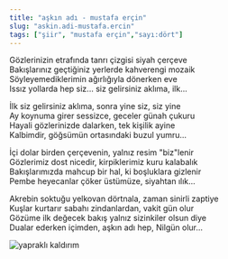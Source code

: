 ```yaml
---
title: "aşkın adı - mustafa erçin"
slug: "askin.adi-mustafa.ercin"
tags: ["şiir", "mustafa erçin","sayı:dört"]
---
```

Gözlerinizin etrafında tanrı çizgisi siyah çerçeve  
Bakışlarınız geçtiğiniz yerlerde kahverengi mozaik\
Söyleyemediklerimin ağırlığıyla dönerken eve\
Issız yollarda hep siz... siz gelirsiniz aklıma, ilk...

İlk siz gelirsiniz aklıma, sonra yine siz, siz yine\
Ay koynuma girer sessizce, geceler günah çukuru\
Hayali gözlerinizde dalarken, tek kişilik ayine\
Kalbimdir, göğsümün ortasındaki buzul yumru...

İçi dolar birden çerçevenin, yalnız resim "biz"lenir\
Gözlerimiz dost nicedir, kirpiklerimiz kuru kalabalık\
Bakışlarımızda mahcup bir hal, ki boşluklara gizlenir\
Pembe heyecanlar çöker üstümüze, siyahtan ılık...

Akrebin soktuğu yelkovan dörtnala, zaman sinirli zaptiye\
Kuşlar kurtarır sabahı zindanlardan, vakit gün olur\
Gözüme ilk değecek bakış yalnız sizinkiler olsun diye\
Dualar ederken içimden, aşkın adı hep, Nilgün olur...

![yapraklı kaldırım](/img/4.42.jpg)